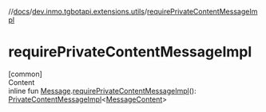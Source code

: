 //[docs](../../index.md)/[dev.inmo.tgbotapi.extensions.utils](index.md)/[requirePrivateContentMessageImpl](require-private-content-message-impl.md)



# requirePrivateContentMessageImpl  
[common]  
Content  
inline fun [Message](../dev.inmo.tgbotapi.types.message.abstracts/-message/index.md).[requirePrivateContentMessageImpl](require-private-content-message-impl.md)(): [PrivateContentMessageImpl](../dev.inmo.tgbotapi.types.message/-private-content-message-impl/index.md)<[MessageContent](../dev.inmo.tgbotapi.types.message.content.abstracts/-message-content/index.md)>  



